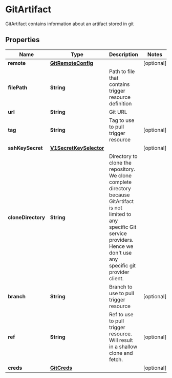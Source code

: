 

# GitArtifact

GitArtifact contains information about an artifact stored in git
## Properties

Name | Type | Description | Notes
------------ | ------------- | ------------- | -------------
**remote** | [**GitRemoteConfig**](GitRemoteConfig.md) |  |  [optional]
**filePath** | **String** | Path to file that contains trigger resource definition | 
**url** | **String** | Git URL | 
**tag** | **String** | Tag to use to pull trigger resource |  [optional]
**sshKeySecret** | [**V1SecretKeySelector**](V1SecretKeySelector.md) |  |  [optional]
**cloneDirectory** | **String** | Directory to clone the repository. We clone complete directory because GitArtifact is not limited to any specific Git service providers. Hence we don&#39;t use any specific git provider client. | 
**branch** | **String** | Branch to use to pull trigger resource |  [optional]
**ref** | **String** | Ref to use to pull trigger resource. Will result in a shallow clone and fetch. |  [optional]
**creds** | [**GitCreds**](GitCreds.md) |  |  [optional]



